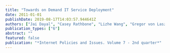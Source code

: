 ```yaml
---
title: "Towards on Demand IT Service Deployment"
date: 2011-01-01
publishDate: 2019-08-17T14:03:57.944641Z
authors: ["Jai Dayal", "Casey Rathbone", "Lizhe Wang", "Gregor von Laszewski"]
publication_types: ["6"]
abstract: ""
featured: false
publication: "*Internet Policies and Issues. Volume 7 - 2nd quarter*"
---
```


